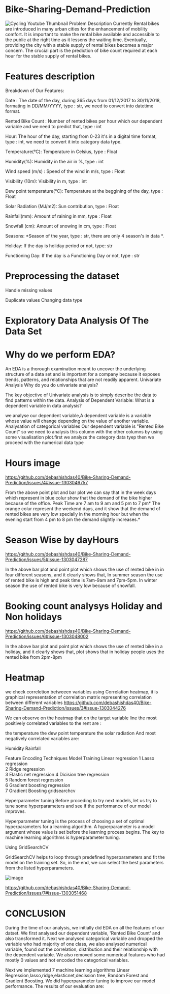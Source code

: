 
# Bike-Sharing-Demand-Prediction
![Cycling Youtube Thumbnail](https://user-images.githubusercontent.com/30859632/178668188-e849665d-a517-4312-9f8c-b08f9ba29413.png)
Problem Description
Currently Rental bikes are introduced in many urban cities for the enhancement of mobility comfort. It is important to make the rental bike available and accessible to the public at the right time as it lessens the waiting time. Eventually, providing the city with a stable supply of rental bikes becomes a major concern. The crucial part is the prediction of bike count required at each hour for the stable supply of rental bikes.


# Features description
Breakdown of Our Features:

Date : The date of the day, during 365 days from 01/12/2017 to 30/11/2018, formating in DD/MM/YYYY, type : str, we need to convert into datetime format.

Rented Bike Count : Number of rented bikes per hour which our dependent variable and we need to predict that, type : int

Hour: The hour of the day, starting from 0-23 it's in a digital time format, type : int, we need to convert it into category data type.

Temperature(°C): Temperature in Celsius, type : Float

Humidity(%): Humidity in the air in %, type : int

Wind speed (m/s) : Speed of the wind in m/s, type : Float

Visibility (10m): Visibility in m, type : int

Dew point temperature(°C): Temperature at the beggining of the day, type : Float

Solar Radiation (MJ/m2): Sun contribution, type : Float

Rainfall(mm): Amount of raining in mm, type : Float

Snowfall (cm): Amount of snowing in cm, type : Float

Seasons: *Season of the year, type : str, there are only 4 season's in data *.

Holiday: If the day is holiday period or not, type: str

Functioning Day: If the day is a Functioning Day or not, type : str

# Preprocessing the dataset
Handle missing values

Duplicate values
Changing data type


# Exploratory Data Analysis Of The Data Set
# Why do we perform EDA?

An EDA is a thorough examination meant to uncover the underlying structure of a data set and is important for a company because it exposes trends, patterns, and relationships that are not readily apparent.
Univariate Analysis
Why do you do univariate analysis?

The key objective of Univariate analysis is to simply describe the data to find patterns within the data.
Analysis of Dependent Variable:
What is a dependent variable in data analysis?

we analyse our dependent variable,A dependent variable is a variable whose value will change depending on the value of another variable.
Analysation of categorical variables
Our dependent variable is "Rented Bike Count" so we need to analysis this column with the other columns by using some visualisation plot.first we analyze the category data tyep then we proceed with the numerical data type

# Hours image


https://github.com/debashishdas40/Bike-Sharing-Demand-Prediction/issues/4#issue-1303046757


From the above point plot and bar plot we can say that in the week days which represent in blue colur show that the demand of the bike higher because of the office.
Peak Time are 7 am to 9 am and 5 pm to 7 pm*
The orange colur represent the weekend days, and it show that the demand of rented bikes are very low specially in the morning hour but when the evening start from 4 pm to 8 pm the demand slightly increases.*

# Season Wise by dayHours


https://github.com/debashishdas40/Bike-Sharing-Demand-Prediction/issues/5#issue-1303047287

In the above bar plot and point plot which shows the use of rented bike in in four different seasons, and it clearly shows that,
In summer season the use of rented bike is high and peak time is 7am-9am and 7pm-5pm.
In winter season the use of rented bike is very low because of snowfall.




# Booking count analysys Holiday and Non holidays

https://github.com/debashishdas40/Bike-Sharing-Demand-Prediction/issues/6#issue-1303048002


In the above bar plot and point plot which shows the use of rented bike in a holiday, and it clearly shows that,
plot shows that in holiday people uses the rented bike from 2pm-8pm


# Heatmap
we check correletion betweeen variables using Correlation heatmap, it is graphical representation of correlation matrix representing correlation between different variables
https://github.com/debashishdas40/Bike-Sharing-Demand-Prediction/issues/3#issue-1303044276


We can observe on the heatmap that on the target variable line the most positively correlated variables to the rent are :

the temperature
the dew point temperature
the solar radiation
And most negatively correlated variables are:

Humidity
Rainfall

Feature Encoding Techniques
Model Training
Linear regression
1	Lasso regression	
2	Ridge regression	
3	Elastic net regression
4 Dicision tree regression	
5	Random forest regression	
6	Gradient boosting regression	
7	Gradient Boosting gridsearchcv	






Hyperparameter tuning
Before proceding to try next models, let us try to tune some hyperparameters and see if the performance of our model improves.

Hyperparameter tuning is the process of choosing a set of optimal hyperparameters for a learning algorithm. A hyperparameter is a model argument whose value is set before the learning process begins. The key to machine learning algorithms is hyperparameter tuning.

Using GridSearchCV

GridSearchCV helps to loop through predefined hyperparameters and fit the model on the training set. So, in the end, we can select the best parameters from the listed hyperparameters.

![image](https://user-images.githubusercontent.com/30859632/178679404-fa34c847-0656-4f03-961b-993993877b98.png)


https://github.com/debashishdas40/Bike-Sharing-Demand-Prediction/issues/7#issue-1303051468

# CONCLUSION

During the time of our analysis, we initially did EDA on all the features of our datset. We first analysed our dependent variable, 'Rented Bike Count' and also transformed it. Next we analysed categorical variable and dropped the variable who had majority of one class, we also analysed numerical variable, found out the correlation, distribution and their relationship with the dependent variable. We also removed some numerical features who had mostly 0 values and hot encoded the categorical variables.

Next we implemented 7 machine learning algorithms Linear Regression,lasso,ridge,elasticnet,decission tree, Random Forest and Gradient Boosting. We did hyperparameter tuning to improve our model performance. The results of our evaluation are:
